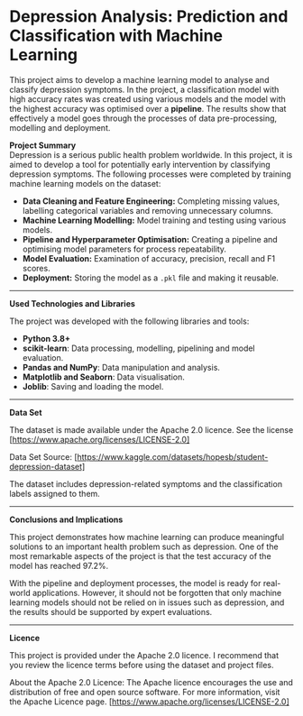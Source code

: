 # Depression Analysis: Prediction and Classification with Machine Learning  

This project aims to develop a machine learning model to analyse and classify depression symptoms. In the project, a classification model with high accuracy rates was created using various models and the model with the highest accuracy was optimised over a **pipeline**. The results show that effectively a model goes through the processes of data pre-processing, modelling and deployment.

**Project Summary**  
Depression is a serious public health problem worldwide. In this project, it is aimed to develop a tool for potentially early intervention by classifying depression symptoms. The following processes were completed by training machine learning models on the dataset:  

- **Data Cleaning and Feature Engineering:** Completing missing values, labelling categorical variables and removing unnecessary columns.  
- **Machine Learning Modelling:** Model training and testing using various models.  
- **Pipeline and Hyperparameter Optimisation:** Creating a pipeline and optimising model parameters for process repeatability.  
- **Model Evaluation:** Examination of accuracy, precision, recall and F1 scores.  
- **Deployment:** Storing the model as a `.pkl` file and making it reusable.  

---

**Used Technologies and Libraries**  

The project was developed with the following libraries and tools:  

- **Python 3.8+**
- **scikit-learn**: Data processing, modelling, pipelining and model evaluation.   
- **Pandas and NumPy**: Data manipulation and analysis.  
- **Matplotlib and Seaborn**: Data visualisation.  
- **Joblib**: Saving and loading the model.  

---

**Data Set**

The dataset is made available under the Apache 2.0 licence. See the license [https://www.apache.org/licenses/LICENSE-2.0]

Data Set Source: [https://www.kaggle.com/datasets/hopesb/student-depression-dataset]

The dataset includes depression-related symptoms and the classification labels assigned to them.

---

**Conclusions and Implications**

This project demonstrates how machine learning can produce meaningful solutions to an important health problem such as depression. One of the most remarkable aspects of the project is that the test accuracy of the model has reached 97.2%.

With the pipeline and deployment processes, the model is ready for real-world applications. However, it should not be forgotten that only machine learning models should not be relied on in issues such as depression, and the results should be supported by expert evaluations.

---

**Licence**

This project is provided under the Apache 2.0 licence. I recommend that you review the licence terms before using the dataset and project files.

About the Apache 2.0 Licence:
The Apache licence encourages the use and distribution of free and open source software. For more information, visit the Apache Licence page. [https://www.apache.org/licenses/LICENSE-2.0]









